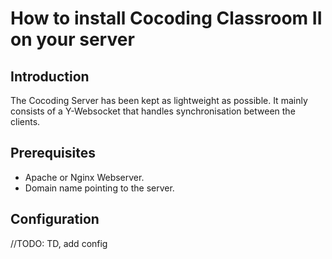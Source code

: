 # How to install Cocoding Classroom II on your server

## Introduction
The Cocoding Server has been kept as lightweight as possible. It mainly consists of a Y-Websocket that handles 
synchronisation between the clients. 

## Prerequisites
* Apache or Nginx Webserver.
* Domain name pointing to the server.

## Configuration
//TODO: TD, add config 

